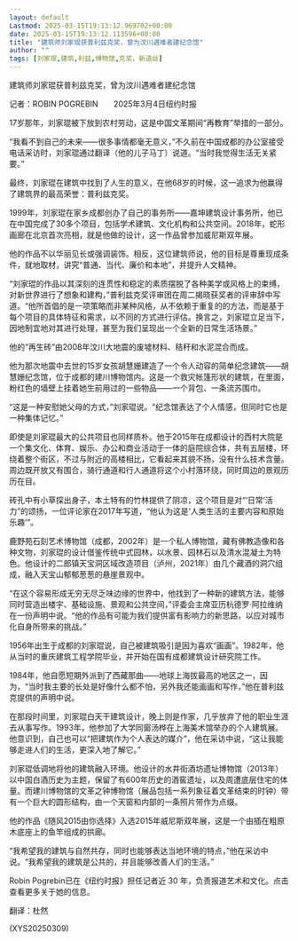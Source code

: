 ```yaml
---
layout: default
Lastmod: 2025-03-15T19:13:12.969702+00:00
date: 2025-03-15T19:13:12.113596+00:00
title: "建筑师刘家琨获普利兹克奖，曾为汶川遇难者建纪念馆"
author: ""
tags: [刘家琨,建筑,利兹,博物馆,克奖，新语丝]
---
```


建筑师刘家琨获普利兹克奖，曾为汶川遇难者建纪念馆

记者：ROBIN POGREBIN　　2025年3月4日纽约时报

17岁那年，刘家琨被下放到农村劳动，这是中国文革期间“再教育”举措的一部分。

“我看不到自己的未来——很多事情都毫无意义，”不久前在中国成都的办公室接受电话采访时，刘家琨通过翻译（他的儿子马丁）说道。“当时我觉得生活无关紧要。”

最终，刘家琨在建筑中找到了人生的意义，在他68岁的时候，这一追求为他赢得了建筑界的最高荣誉：普利兹克奖。

1999年，刘家琨在家乡成都创办了自己的事务所——嘉坤建筑设计事务所，他已在中国完成了30多个项目，包括学术建筑、文化机构和公共空间。2018年，蛇形画廊在北京首次亮相，就是他做的设计，这一作品曾参加威尼斯双年展。

他的作品不以华丽见长或强调装饰。相反，这位建筑师说，他的目标是尊重现成条件，就地取材，讲究“普通、当代、廉价和本地”，并提升人文精神。

“刘家琨的作品以其深刻的连贯性和稳定的素质摆脱了各种美学或风格上的束缚，对新世界进行了想象和建构，”普利兹克奖评审团在周二揭晓获奖者的评审辞中写道。“他所首倡的是一项策略而非某种风格，从不依赖于重复的的方法，而是基于每个项目的具体特征和需求，以不同的方式进行评估。换言之，刘家琨立足当下，因地制宜地对其进行处理，甚至为我们呈现出一个全新的日常生活场景。”

他的“再生砖”由2008年汶川大地震的废墟材料、秸秆和水泥混合而成。

他为那次地震中去世的15岁女孩胡慧姗建造了一个令人动容的简单纪念建筑——胡慧姗纪念馆，位于成都的建川博物馆内。这是一个救灾帐篷形状的建筑，在里面，粉红色的墙壁上挂着她生前用过的一些物品——一个背包、一条流苏围巾。

“这是一种安慰她父母的方式，”刘家琨说。“纪念馆表达了个人情感，但同时它也是一种集体记忆。”

即使是刘家琨最大的公共项目也同样质朴。他于2015年在成都设计的西村大院是一个集文化、体育、娱乐、办公和商业活动于一体的庭院综合体，共有五层楼，环绕着整个街区，不过与附近的高楼相比，它看起来其貌不扬，没有什么技术含量。周边既开放又有围合，骑行通道和行人通道将这个小村落环绕，同时周边的景观历历在目。

砖孔中有小草探出身子，本土特有的竹林提供了阴凉，这个项目是对“‘日常’活力”的颂扬，一位评论家在2017年写道，“他认为这是‘人类生活的主要内容和原始乐趣’”。

鹿野苑石刻艺术博物馆（成都，2002年）是一个私人博物馆，藏有佛教造像和各种文物，刘家琨的设计借鉴传统中式园林，以水景、园林石以及清水混凝土为特色。他设计的二郎镇天宝洞区域改造项目（泸州，2021年）由几个藏酒的洞穴组成，融入天宝山郁郁葱葱的悬崖景观中。

“在这个容易形成无穷无尽乏味边缘的世界中，他找到了一种新的建筑方法，能够同时营造出楼宇、基础设施、景观和公共空间，”评委会主席亚历杭德罗·阿拉维纳在一份声明中说。“他的作品有可能为我们提供富有影响力的新思路，以应对城市化自身所带来的挑战。”

1956年出生于成都的刘家琨说，自己被建筑吸引是因为喜欢“画画”。1982年，他从当时的重庆建筑工程学院毕业，并开始在国有成都建筑设计研究院工作。

1984年，他自愿短期外派到了西藏那曲——地球上海拔最高的地区之一，因为，“当时我主要的长处是好像什么都不怕，另外我还能画画和写作，”他在普利兹克提供的声明中说。

在那段时间里，刘家琨白天干建筑设计，晚上则是作家，几乎放弃了他的职业生涯去从事写作。1993年，他参加了大学同窗汤桦在上海美术馆举办的个人建筑展。他意识到，自己也可以“把建筑作为个人表达的媒介”，他在采访中说，“这让我能够走进人们的生活，更深入地了解它。”

刘家琨低调地将他的建筑融入环境。他设计的水井街酒坊遗址博物馆（2013年）以中国白酒历史为主题，保留了有600年历史的酒窖遗址，以及周遭底层住宅的体量。而建川博物馆的文革之钟博物馆（展品包括一系列象征着文革结束的时钟）带有一个巨大的圆形结构，由一个天窗和内部的一条照片带作为点缀。

他的作品《随风2015由你选择》入选2015年威尼斯双年展，这是一个由插在粗原木底座上的鱼竿组成的拱廊。

“我希望我的建筑与自然共存，同时也能够表达当地环境的特点，”他在采访中说。“我希望我的建筑是公共的，并且能够改善人们的生活。”

Robin Pogrebin已在《纽约时报》担任记者近 30 年，负责报道艺术和文化。点击查看更多关于她的信息。

翻译：杜然

(XYS20250309)

